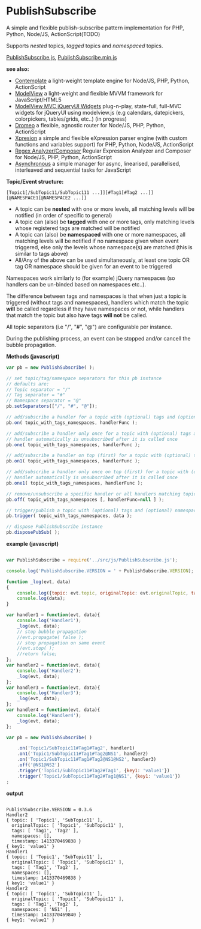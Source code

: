 PublishSubscribe
================

A simple and flexible publish-subscribe pattern implementation for PHP, Python, Node/JS, ActionScript(TODO)

Supports *nested* topics, *tagged* topics and *namespaced* topics.


[PublishSubscribe.js](https://raw.githubusercontent.com/foo123/PublishSubscribe/master/src/js/PublishSubscribe.js),  [PublishSubscribe.min.js](https://raw.githubusercontent.com/foo123/PublishSubscribe/master/src/js/PublishSubscribe.min.js)


**see also:**  

* [Contemplate](https://github.com/foo123/Contemplate) a light-weight template engine for Node/JS, PHP, Python, ActionScript
* [ModelView](https://github.com/foo123/modelview.js) a light-weight and flexible MVVM framework for JavaScript/HTML5
* [ModelView MVC jQueryUI Widgets](https://github.com/foo123/modelview-widgets) plug-n-play, state-full, full-MVC widgets for jQueryUI using modelview.js (e.g calendars, datepickers, colorpickers, tables/grids, etc..) (in progress)
* [Dromeo](https://github.com/foo123/Dromeo) a flexible, agnostic router for Node/JS, PHP, Python, ActionScript
* [Xpresion](https://github.com/foo123/https://github.com/foo123/Xpresion) a simple and flexible eXpression parser engine (with custom functions and variables support) for PHP, Python, Node/JS, ActionScript
* [Regex Analyzer/Composer](https://github.com/foo123/https://github.com/foo123/RegexAnalyzer) Regular Expression Analyzer and Composer for Node/JS, PHP, Python, ActionScript
* [Asynchronous](https://github.com/foo123/asynchronous.js) a simple manager for async, linearised, parallelised, interleaved and sequential tasks for JavaScript


**Topic/Event structure:**

```text
[Topic1[/SubTopic11/SubTopic111 ...]][#Tag1[#Tag2 ...]][@NAMESPACE1[@NAMESPACE2 ...]]
```

* A topic can be **nested** with one or more levels, all matching levels will be notified (in order of specific to general)
* A topic can (also) be **tagged** with one or more tags, only matching levels whose registered tags are matched will be notified
* A topic can (also) be **namespaced** with one or more namespaces, all matching levels will be notified if no namespace given when event triggered, else only the levels whose namespace(s) are matched (this is similar to tags above)
* All/Any of the above can be used simultaneously, at least one topic OR tag OR namespace should be given for an event to be triggered

Namespaces work similarly to (for example) jQuery namespaces (so handlers can be un-binded based on namespaces etc..).

The difference between tags and namespaces is that when just a topic is triggered (without tags and namespaces), 
handlers which match the topic **will** be called regardless if they have namespaces or not, 
while handlers that match the topic but also have tags **will not** be called.

All topic separators (i.e "/", "#", "@") are configurable per instance.

During the publishing process, an event can be stopped and/or cancell the bubble propagation.



**Methods (javascript)**

```javascript
var pb = new PublishSubscribe( );

// set topic/tag/namespace separators for this pb instance
// defaults are:
// Topic separator = "/"
// Tag separator = "#"
// Namespace separator = "@"
pb.setSeparators(["/", "#", "@"]);

// add/subscribe a handler for a topic with (optional) tags and (optional) namespaces
pb.on( topic_with_tags_namespaces, handlerFunc );

// add/subscribe a handler only once for a topic with (optional) tags and (optional) namespaces
// handler automatically is unsubscribed after it is called once
pb.one( topic_with_tags_namespaces, handlerFunc );

// add/subscribe a handler on top (first) for a topic with (optional) tags and (optional) namespaces
pb.on1( topic_with_tags_namespaces, handlerFunc );

// add/subscribe a handler only once on top (first) for a topic with (optional) tags and (optional) namespaces
// handler automatically is unsubscribed after it is called once
pb.one1( topic_with_tags_namespaces, handlerFunc );

// remove/unsubscribe a specific handler or all handlers matching topic with (optional) tags and (optional) namespaces
pb.off( topic_with_tags_namespaces [, handlerFunc=null ] );

// trigger/publish a topic with (optional) tags and (optional) namespaces and pass any data as well
pb.trigger( topic_with_tags_namespaces, data );

// dispose PublishSubscribe instance
pb.disposePubSub( );

```


**example (javascript)**

```javascript

var PublishSubscribe = require('../src/js/PublishSubscribe.js');

console.log('PublishSubscribe.VERSION = ' + PublishSubscribe.VERSION);

function _log(evt, data)
{
    console.log({topic: evt.topic, originalTopic: evt.originalTopic, tags: evt.tags, namespaces: evt.namespaces, timestamp: evt.timestamp});
    console.log(data);
}

var handler1 = function(evt, data){
    console.log('Handler1');
    _log(evt, data);
    // stop bubble propagation
    //evt.propagate( false );
    // stop propagation on same event
    //evt.stop( );
    //return false;
};
var handler2 = function(evt, data){
    console.log('Handler2');
    _log(evt, data);
};
var handler3 = function(evt, data){
    console.log('Handler3');
    _log(evt, data);
};
var handler4 = function(evt, data){
    console.log('Handler4');
    _log(evt, data);
};

var pb = new PublishSubscribe( )

    .on('Topic1/SubTopic11#Tag1#Tag2', handler1)
    .on1('Topic1/SubTopic11#Tag1#Tag2@NS1', handler2)
    .on('Topic1/SubTopic11#Tag1#Tag2@NS1@NS2', handler3)
    .off('@NS1@NS2')
    .trigger('Topic1/SubTopic11#Tag2#Tag1', {key1: 'value1'})
    .trigger('Topic1/SubTopic11#Tag2#Tag1@NS1', {key1: 'value1'})
;

```


**output**
```text

PublishSubscribe.VERSION = 0.3.6
Handler2
{ topic: [ 'Topic1', 'SubTopic11' ],
  originalTopic: [ 'Topic1', 'SubTopic11' ],
  tags: [ 'Tag1', 'Tag2' ],
  namespaces: [],
  timestamp: 1413370469838 }
{ key1: 'value1' }
Handler1
{ topic: [ 'Topic1', 'SubTopic11' ],
  originalTopic: [ 'Topic1', 'SubTopic11' ],
  tags: [ 'Tag1', 'Tag2' ],
  namespaces: [],
  timestamp: 1413370469838 }
{ key1: 'value1' }
Handler2
{ topic: [ 'Topic1', 'SubTopic11' ],
  originalTopic: [ 'Topic1', 'SubTopic11' ],
  tags: [ 'Tag1', 'Tag2' ],
  namespaces: [ 'NS1' ],
  timestamp: 1413370469840 }
{ key1: 'value1' }

```
